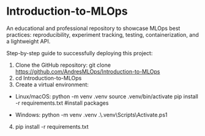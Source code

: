 # Introduction-to-MLOps
An educational and professional repository to showcase MLOps best practices: reproducibility, experiment tracking, testing, containerization, and a lightweight API.


Step-by-step guide to successfully deploying this project:
1. Clone the GitHub repository: git clone https://github.com/AndresMLOps/Introduction-to-MLOps
2. cd Introduction-to-MLOps
3. Create a virtual environment:
- Linux/macOS:
python -m venv .venv
source .venv/bin/activate
pip install -r requirements.txt #install packages

- Windows:
python -m venv .venv
.\\.venv\\Scripts\\Activate.ps1

4. pip install -r requirements.txt

